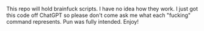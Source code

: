 This repo will hold brainfuck scripts. I have no idea how they work. I just got this code off ChatGPT so please don't come ask me what each "fucking" command represents. Pun was fully intended. Enjoy!
